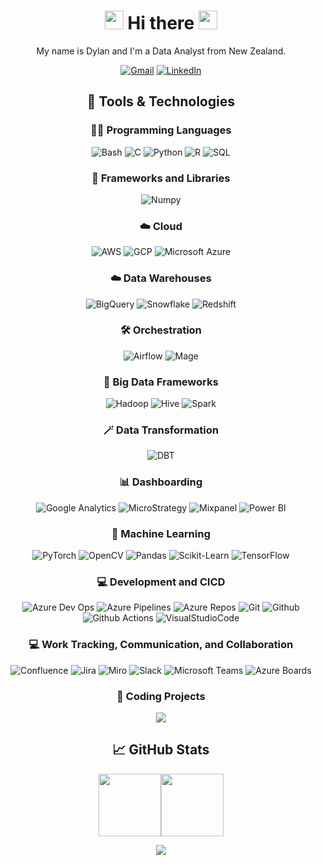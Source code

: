 <div align="center">
  <h1> <img src="https://media.giphy.com/media/jp2KXzsPtoKFG/giphy.gif" width="30px" height="30px" /> Hi there 
    <img src="https://media.giphy.com/media/jp2KXzsPtoKFG/giphy.gif" width="30px" height="30px" /> </h1>
  
My name is Dylan and I'm a Data Analyst from New Zealand.
  
[![Gmail](https://img.shields.io/badge/Gmail-333.svg?logo=gmail&logoColor=White)](mailto:d.p.prole@gmail.com)
[![LinkedIn](https://img.shields.io/badge/LinkedIn-333.svg?logo=linkedin&logoColor=0077b5)](https://www.linkedin.com/in/dylanprole/)

## 🔧 Tools & Technologies

### 👨‍💻 Programming Languages
![Bash](https://img.shields.io/badge/Bash-121011.svg?logo=gnu-bash&logoColor=white)
![C](https://custom-icon-badges.demolab.com/badge/C-03599C.svg?logo=c-in-hexagon&logoColor=white)
![Python](https://img.shields.io/badge/Python-FFD43B.svg?logo=python&logoColor=white)
![R](https://img.shields.io/badge/R-276DC3.svg?logo=r&logoColor=white)
![SQL](https://custom-icon-badges.demolab.com/badge/SQL-025E8C.svg?logo=database&logoColor=white)


### 🧰 Frameworks and Libraries
![Numpy](https://img.shields.io/badge/Numpy-013243.svg?logo=numpy&logoColor=white)
  
### ☁️ Cloud
![AWS](https://img.shields.io/badge/AWS-FF9900?&logo=Amazon-AWS&logoColor=White)
![GCP](https://img.shields.io/badge/GCP-333.svg?logo=googlecloud&logoColor=white)
![Microsoft Azure](https://img.shields.io/badge/Azure-276DC3?&logo=Microsoft-Azure&logoColor=White)

### ☁️ Data Warehouses
![BigQuery](https://img.shields.io/badge/BigQuery-333.svg?logo=googlecloud&logoColor=white)
![Snowflake](https://img.shields.io/badge/Snowflake-35AEDD.svg?logo=snowflake&logoColor=white)
![Redshift](https://img.shields.io/badge/Redshift-4C94FF?logo=amazon-redshift&logoColor=white)

### 🛠️ Orchestration
![Airflow](https://img.shields.io/badge/Airflow-333.svg?logo=apache-airflow&logoColor=white)
![Mage](https://img.shields.io/badge/Mage-333.svg?logo=mage-ai&logoColor=white)

### 🧰 Big Data Frameworks
![Hadoop](https://img.shields.io/badge/Hadoop-006fb9?logo=apache-hadoop&logoColor=white)
![Hive](https://img.shields.io/badge/Hive-f9c901?logo=apache-hive&logoColor=black)
![Spark](https://img.shields.io/badge/Spark-E4682A?logo=apache-spark&logoColor=white)

### 🪄 Data Transformation
![DBT](https://img.shields.io/badge/dbt-FB542B.svg?logo=dbt&logoColor=white)
  
### 📊 Dashboarding
![Google Analytics](https://img.shields.io/badge/Google%20Analytics-F37626.svg?logo=googleanalytics&logoColor=white)
![MicroStrategy](https://img.shields.io/badge/Microstrategy-FF0000.svg?logo=microstrategy&logoColor=white)
![Mixpanel](https://img.shields.io/badge/Mixpanel-8034A9.svg?logo=mix&logoColor=white)
![Power BI](https://img.shields.io/badge/PowerBI-FFD43B.svg?logo=powerbi&logoColor=white)

### 🤖 Machine Learning
![PyTorch](https://img.shields.io/badge/PyTorch-F05033?logo=pytorch&logoColor=white)
![OpenCV](https://img.shields.io/badge/OpenCV-34A853.svg?logo=opencv&logoColor=white)
![Pandas](https://img.shields.io/badge/Pandas-150458.svg?logo=pandas&logoColor=white)
![Scikit-Learn](https://img.shields.io/badge/ScikitLearn-FF9900.svg?logo=scikitlearn&logoColor=white)
![TensorFlow](https://img.shields.io/badge/TensorFlow-FF6F00.svg?logo=TensorFlow&logoColor=white)

### 💻 Development and CICD
![Azure Dev Ops](https://img.shields.io/badge/Azure%20Dev%20Ops-006fb9.svg?logo=azure-devops&logoColor=white)
![Azure Pipelines](https://img.shields.io/badge/Azure%20Pipelines-006fb9.svg?logo=azure-pipelines&logoColor=white)
![Azure Repos](https://img.shields.io/badge/Azure%20Repos-FB542B.svg?logo=microsoft-azure&logoColor=white)
![Git](https://img.shields.io/badge/Git-F05033.svg?logo=git&logoColor=white)
![Github](https://img.shields.io/badge/GitHub-1f2f40.svg?logo=github&logoColor=white)
![Github Actions](https://img.shields.io/badge/GitHub%20Actions-4359ff.svg?logo=github-actions&logoColor=white)
![VisualStudioCode](https://img.shields.io/badge/VS%20Code-0078d7.svg?logo=visual-studio-code&logoColor=white)

### 💻 Work Tracking, Communication, and Collaboration
![Confluence](https://img.shields.io/badge/Confluence-0078d7.svg?logo=Confluence&logoColor=white)
![Jira](https://img.shields.io/badge/Jira-0078d7.svg?logo=jira&logoColor=white)
![Miro](https://img.shields.io/badge/Miro-FFD43B.svg?logo=miro&logoColor=white)
![Slack](https://img.shields.io/badge/Slack-8034A9.svg?logo=slack&logoColor=white)
![Microsoft Teams](https://img.shields.io/badge/Teams-8034A9.svg?logo=microsoft-teams&logoColor=white)
![Azure Boards](https://img.shields.io/badge/Azure%20Boards-34A853.svg?logo=microsoft-azure-boards&logoColor=white)

### 📕 Coding Projects
<!-- [![](https://img.shields.io/badge/-🍦%20Ice%20Cream%20Tracker-333)](https://github.com/dylanprole/) -->
<!-- [![](https://img.shields.io/badge/-🌊%20Sea%20Level%20Dashboard-333)](https://github.com/dylanprole/) -->
[![](https://img.shields.io/badge/-👨‍🦰%20AI%20Lyric%20Composer-333)](https://github.com/dylanprole/artist_insights_dashboard/blob/main/lyrics_generator.ipynb)
<!-- [![](https://img.shields.io/badge/-📚%20KNN%20Book%20Recommender-333)](https://github.com/dylanprole/) -->

## &#x1f4c8; GitHub Stats

<a href="https://github.com/dylanprole"><img height="100px" src="https://github-readme-stats.vercel.app/api?username=dylanprole&hide_title=true&hide_border=true&show_icons=true&include_all_commits=true&count_private=true&line_height=21&text_color=ffffff&icon_color=ffffff&bg_color=333&theme=white" /><!-- wi*quL3fcV --><img height="100px" src="https://github-readme-stats.vercel.app/api/top-langs/?username=dylanprole&hide=html&hide_title=true&hide_border=true&layout=compact&langs_count=6&exclude_repo=comp426,Redventures-Movie-Quotes&text_color=ffffff&icon_color=fff&bg_color=333&theme=white"/></a>

  
   
![](https://komarev.com/ghpvc/?username=dylanprole)
  
</div>
